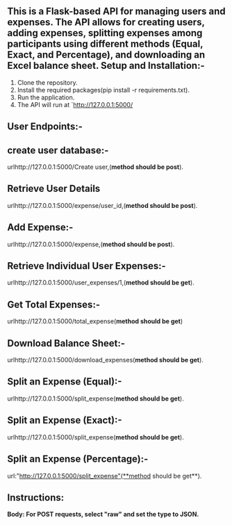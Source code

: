 This is a Flask-based API for managing users and expenses. The API allows for creating users, adding expenses, splitting expenses among participants using different methods (Equal, Exact, and Percentage), and downloading an Excel balance sheet.
Setup and Installation:-
---------------------------
1. Clone the repository.
2. Install the required packages(pip install -r requirements.txt).
3. Run the application.
4. The API will run at `http://127.0.0.1:5000/

User Endpoints:-
-------------------------
create user database:-
---------------------------
urlhttp://127.0.0.1:5000/Create user,(**method should be post**).

Retrieve User Details
--------------------------
urlhttp://127.0.0.1:5000/expense/user_id,(**method should be post**).

Add Expense:-
--------------------------
urlhttp://127.0.0.1:5000/expense,(**method should be post**).

Retrieve Individual User Expenses:-
-------------------------------------
urlhttp://127.0.0.1:5000/user_expenses/1,(**method should be get**).

Get Total Expenses:-
----------------------------------
urlhttp://127.0.0.1:5000/total_expense(**method should be get**)

Download Balance Sheet:-
-----------------------------------
urlhttp://127.0.0.1:5000/download_expenses(**method should be get**).

Split an Expense (Equal):-
--------------------------------------
urlhttp://127.0.0.1:5000/split_expense(**method should be get**).

Split an Expense (Exact):-
--------------------------------------
urlhttp://127.0.0.1:5000/split_expense(**method should be get**).

Split an Expense (Percentage):-
---------------------------------
url:"http://127.0.0.1:5000/split_expense"(**method should be get**).

Instructions:
------------------
**Body: For POST requests, select "raw" and set the type to JSON.**




